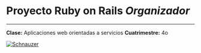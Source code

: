 # Proyecto Ruby on Rails *Organizador*

------------

**Clase:** Aplicaciones web orientadas a servicios 
**Cuatrimestre:** 4o

[![Schnauzer](https://external-content.duckduckgo.com/iu/?u=http%3A%2F%2Fwww.pets4homes.co.uk%2Fimages%2Fclassifieds%2F2014%2F09%2F02%2F745619%2Flarge%2Fwonderful-miniature-schnauzer-puppies-5405c71578100.JPG&f=1&nofb=1 "Schnauzer")](http://https://external-content.duckduckgo.com/iu/?u=http%3A%2F%2Fwww.pets4homes.co.uk%2Fimages%2Fclassifieds%2F2014%2F09%2F02%2F745619%2Flarge%2Fwonderful-miniature-schnauzer-puppies-5405c71578100.JPG&f=1&nofb=1 "Schnauzer")
